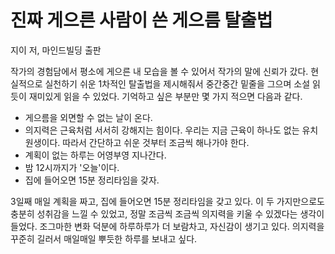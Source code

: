 # 진짜 게으른 사람이 쓴 게으름 탈출법

지이 저, 마인드빌딩 출판

작가의 경험담에서 평소에 게으른 내 모습을 볼 수 있어서 작가의 말에 신뢰가 갔다. 현실적으로 실천하기 쉬운 1차적인 탈출법을 제시해줘서 중간중간 밑줄을 그으며 소설 읽듯이 재미있게 읽을 수 있었다. 기억하고 싶은 부분만 몇 가지 적으면 다음과 같다.

- 게으름을 외면할 수 없는 날이 온다.
- 의지력은 근육처럼 서서히 강해지는 힘이다. 우리는 지금 근육이 하나도 없는 유치원생이다. 따라서 간단하고 쉬운 것부터 조금씩 해나가야 한다.
- 계획이 없는 하루는 어영부영 지나간다.
- 밤 12시까지가 '오늘'이다.
- 집에 들어오면 15분 정리타임을 갖자.

3일째 매일 계획을 짜고, 집에 들어오면 15분 정리타임을 갖고 있다. 이 두 가지만으로도 충분히 성취감을 느낄 수 있었고, 정말 조금씩 조금씩 의지력을 키울 수 있겠다는 생각이 들었다. 조그마한 변화 덕분에 하루하루가 더 보람차고, 자신감이 생기고 있다. 의지력을 꾸준히 길러서 매일매일 뿌듯한 하루를 보내고 싶다.

